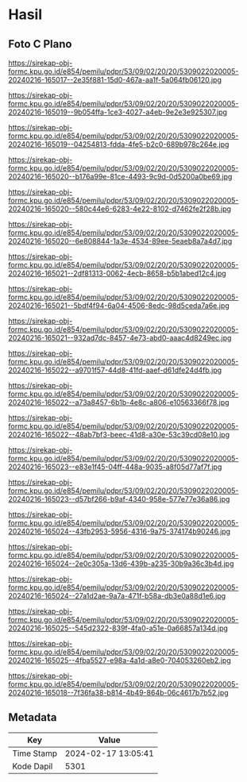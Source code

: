 # Hasil

## Foto C Plano

https://sirekap-obj-formc.kpu.go.id/e854/pemilu/pdpr/53/09/02/20/20/5309022020005-20240216-165017--2e35f881-15d0-467a-aa1f-5a064fb06120.jpg

https://sirekap-obj-formc.kpu.go.id/e854/pemilu/pdpr/53/09/02/20/20/5309022020005-20240216-165019--9b054ffa-1ce3-4027-a4eb-9e2e3e925307.jpg

https://sirekap-obj-formc.kpu.go.id/e854/pemilu/pdpr/53/09/02/20/20/5309022020005-20240216-165019--04254813-fdda-4fe5-b2c0-689b978c264e.jpg

https://sirekap-obj-formc.kpu.go.id/e854/pemilu/pdpr/53/09/02/20/20/5309022020005-20240216-165020--b176a99e-81ce-4493-9c9d-0d5200a0be69.jpg

https://sirekap-obj-formc.kpu.go.id/e854/pemilu/pdpr/53/09/02/20/20/5309022020005-20240216-165020--580c44e6-6283-4e22-8102-d7462fe2f28b.jpg

https://sirekap-obj-formc.kpu.go.id/e854/pemilu/pdpr/53/09/02/20/20/5309022020005-20240216-165020--6e808844-1a3e-4534-89ee-5eaeb8a7a4d7.jpg

https://sirekap-obj-formc.kpu.go.id/e854/pemilu/pdpr/53/09/02/20/20/5309022020005-20240216-165021--2df81313-0062-4ecb-8658-b5b1abed12c4.jpg

https://sirekap-obj-formc.kpu.go.id/e854/pemilu/pdpr/53/09/02/20/20/5309022020005-20240216-165021--5bdf4f94-6a04-4506-8edc-98d5ceda7a6e.jpg

https://sirekap-obj-formc.kpu.go.id/e854/pemilu/pdpr/53/09/02/20/20/5309022020005-20240216-165021--932ad7dc-8457-4e73-abd0-aaac4d8249ec.jpg

https://sirekap-obj-formc.kpu.go.id/e854/pemilu/pdpr/53/09/02/20/20/5309022020005-20240216-165022--a9701f57-44d8-41fd-aaef-d61dfe24d4fb.jpg

https://sirekap-obj-formc.kpu.go.id/e854/pemilu/pdpr/53/09/02/20/20/5309022020005-20240216-165022--a73a8457-6b1b-4e8c-a806-e10563366f78.jpg

https://sirekap-obj-formc.kpu.go.id/e854/pemilu/pdpr/53/09/02/20/20/5309022020005-20240216-165022--48ab7bf3-beec-41d8-a30e-53c39cd08e10.jpg

https://sirekap-obj-formc.kpu.go.id/e854/pemilu/pdpr/53/09/02/20/20/5309022020005-20240216-165023--e83e1f45-04ff-448a-9035-a8f05d77af7f.jpg

https://sirekap-obj-formc.kpu.go.id/e854/pemilu/pdpr/53/09/02/20/20/5309022020005-20240216-165023--d57bf266-b9af-4340-958e-577e77e36a86.jpg

https://sirekap-obj-formc.kpu.go.id/e854/pemilu/pdpr/53/09/02/20/20/5309022020005-20240216-165024--43fb2953-5956-4316-9a75-374174b90246.jpg

https://sirekap-obj-formc.kpu.go.id/e854/pemilu/pdpr/53/09/02/20/20/5309022020005-20240216-165024--2e0c305a-13d6-439b-a235-30b9a36c3b4d.jpg

https://sirekap-obj-formc.kpu.go.id/e854/pemilu/pdpr/53/09/02/20/20/5309022020005-20240216-165024--27a1d2ae-9a7a-471f-b58a-db3e0a88d1e6.jpg

https://sirekap-obj-formc.kpu.go.id/e854/pemilu/pdpr/53/09/02/20/20/5309022020005-20240216-165025--545d2322-839f-4fa0-a51e-0a66857a134d.jpg

https://sirekap-obj-formc.kpu.go.id/e854/pemilu/pdpr/53/09/02/20/20/5309022020005-20240216-165025--4fba5527-e98a-4a1d-a8e0-704053260eb2.jpg

https://sirekap-obj-formc.kpu.go.id/e854/pemilu/pdpr/53/09/02/20/20/5309022020005-20240216-165018--7f36fa38-b814-4b49-864b-06c4617b7b52.jpg


## Metadata

| Key        | Value               |
| ---------- | ------------------- |
| Time Stamp | 2024-02-17 13:05:41 |
| Kode Dapil | 5301                |



